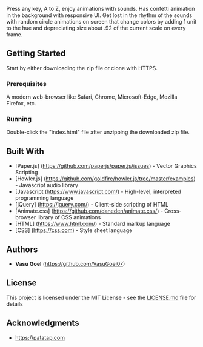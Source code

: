 

Press any key, A to Z, enjoy animations with sounds. Has confetti animation in the background with responsive UI. Get lost in the rhythm of the sounds with random circle animations on screen that change colors by adding 1 unit to the hue and depreciating size about .92 of the current scale on every frame.

## Getting Started

Start by either downloading the zip file or clone with HTTPS.

### Prerequisites

A modern web-browser like Safari, Chrome, Microsoft-Edge, Mozilla Firefox, etc.

### Running

Double-click the "index.html" file after unzipping the downloaded zip file.

## Built With

* [Paper.js] (https://github.com/paperjs/paper.js/issues) - Vector Graphics Scripting
* [Howler.js] (https://github.com/goldfire/howler.js/tree/master/examples) - Javascript audio library
* [Javascript (https://www.javascript.com/) - High-level, interpreted programming language
* [jQuery] (https://jquery.com/) -  Client-side scripting of HTML
* [Animate.css] (https://github.com/daneden/animate.css/) - Cross-browser library of CSS animations
* [HTML] (https://www.html.com/) - Standard markup language
* [CSS] (https://css.com) - Style sheet language

## Authors

* **Vasu Goel** (https://github.com/VasuGoel07)

## License

This project is licensed under the MIT License - see the [LICENSE.md](LICENSE.md) file for details

## Acknowledgments

* https://patatap.com

